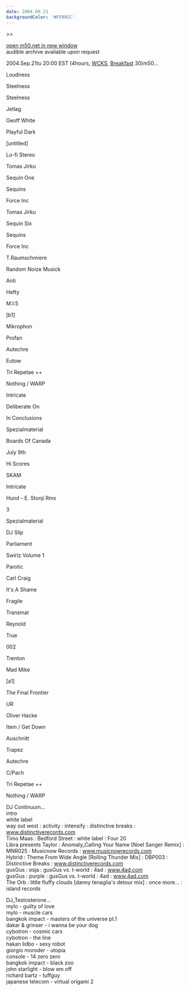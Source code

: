 ```yaml
---
date: 2004.09.21
backgroundColor: '#FF99CC'
---
```


\>>

[open m50.net in new window  
](http://m50.net/)audible archive available upon request

2004.Sep.21tu 20:00 EST (4hours, [WCKS](http://www.wcks.org/), [Breakfast](http://www.anal0g.org/breakfast/) 30)m50...

Loudness

Steelness

Steelness

Jetlag

Geoff White

Playful Dark

\[untitled\]

Lo-fi Stereo

Tomas Jirku

Sequin One

Sequins

Force Inc

Tomas Jirku

Sequin Six

Sequins

Force Inc

T.Raumschmiere

Random Noize Musick

Anti

Hefty

M:I:5

\[b1\]

Mikrophon

Profan

Autechre

Eutow

Tri Repetae ++

Nothing / WARP

Intricate

Deliberate On

In Conclusions

Spezialmaterial

Boards Of Canada

July 9th

Hi Scores

SKAM

Intricate

Hund - E. Stonji Rmx

3

Spezialmaterial

DJ Slip

Parliament

Swirlz Volume 1

Parotic

Carl Craig

It's A Shame

Fragile

Transmat

Reynold

True

002

Trenton

Mad Mike

\[a1\]

The Final Frontier

UR

Oliver Hacke

Item / Get Down

Auschnitt

Trapez

Autechre

C/Pach

Tri Repetae ++

Nothing / WARP


DJ Continuum...  
intro  
white label  
way out west : activity : intensify : distinctive breaks : www.distinctiverecords.com  
Timo Maas : Bedford Street : white label : Four 20  
Libra presents Taylor : Anomaly\_Calling Your Name \[Noel Sanger Remix\] : MNR025 : Musicnow Records : www.musicnowrecords.com  
Hybrid : Theme From Wide Angle \[Rolling Thunder Mix\] : DBP003 : Distinctive Breaks : www.distinctiverecords.com  
gusGus : esja : gusGus vs. t-world : 4ad : www.4ad.com  
gusGus : purple : gusGus vs. t-world : 4ad : www.4ad.com  
The Orb : little fluffy clouds \[danny tenaglia's detour mix\] : once more... : island records  

DJ\_Testosterone...  
mylo - guilty of love  
mylo - muscle cars  
bangkok impact - masters of the universe pt.1  
dakar & grinser - i wanna be your dog  
cybotron - cosmic cars  
cybotron - the line  
hakan lidbo - sexy robot  
giorgio moroder - utopia  
console - 14 zero zero  
bangkok impact - black zoo  
john starlight - blow em off  
richard bartz - tuffguy  
japanese telecom - virtual origami 2